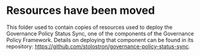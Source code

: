 # Resources have been moved

This folder used to contain copies of resources used to deploy the Governance Policy Status Sync, one of the components of the Governance Policy Framework. Details on deploying that component can be found in its repository: https://github.com/stolostron/governance-policy-status-sync.
